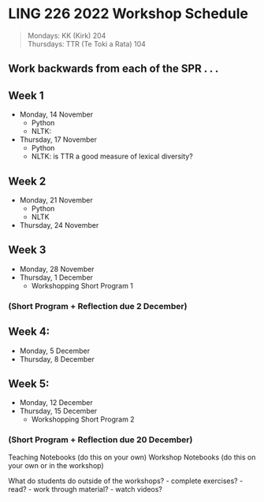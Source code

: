 # LING 226 2022 Workshop Schedule
> Mondays: KK (Kirk) 204   
> Thursdays: TTR (Te Toki a Rata) 104

Work backwards from each of the SPR . . . 
- 

## Week 1
- Monday, 14 November
    - Python
    - NLTK: 
- Thursday, 17 November
    - Python
    - NLTK: is TTR a good measure of lexical diversity? 

## Week 2
- Monday, 21 November
    - Python
    - NLTK
- Thursday, 24 November

## Week 3
- Monday, 28 November
- Thursday, 1 December
    - Workshopping Short Program 1

### (Short Program + Reflection due 2 December)

## Week 4:
- Monday, 5 December
- Thursday, 8 December

## Week 5:
- Monday, 12 December
- Thursday, 15 December
    - Workshopping Short Program 2
### (Short Program + Reflection due 20 December)


Teaching Notebooks (do this on your own)
Workshop Notebooks (do this on your own or in the workshop)

What do students do outside of the workshops? 
    - complete exercises?
    - read?
    - work through material?
    - watch videos? 